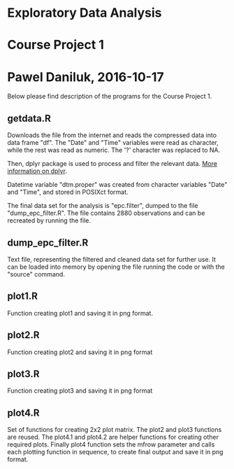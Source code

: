 # Exploratory Data Analysis
# Course Project 1
# Pawel Daniluk, 2016-10-17

Below please find description of the programs for the Course Project 1.

## getdata.R

Downloads the file from the internet and reads the compressed data into data frame "df".  The "Date" and "Time" variables were read as character, while the rest was read as numeric. The '?' character was replaced to NA.

Then, dplyr package is used to process and filter the relevant data. [More information on dplyr](http://cran.rstudio.com/web/packages/dplyr/vignettes/introduction.html).

Datetime variable "dtm.proper" was created from character variables "Date" and "Time", and stored in POSIXct format.

The final data set for the analysis is "epc.filter", dumped to the file "dump_epc_filter.R". The file contains 2880 observations and can be recreated by running the file.

## dump_epc_filter.R

Text file, representing the filtered and cleaned data set for further use. It can be loaded into memory by opening the file running the code or with the "source" command. 

## plot1.R

Function creating plot1 and saving it in png format.

## plot2.R

Function creating plot2 and saving it in png format

## plot3.R

Function creating plot3 and saving it in png format

## plot4.R

Set of functions for creating 2x2 plot matrix. The plot2 and plot3 functions are reused. The plot4.1 and plot4.2 are helper functions for creating other required plots. Finally plot4 function sets the mfrow parameter and calls each plotting function in sequence, to create final output and save it in png format. 
